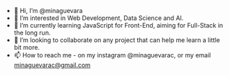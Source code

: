 - 👋 Hi, I’m @minaguevara
- 👀 I’m interested in Web Development, Data Science and AI.
- 🌱 I’m currently learning JavaScript for Front-End, aiming for Full-Stack in the long run.
- 💞️ I’m looking to collaborate on any project that can help me learn a little bit more.
- 📫 How to reach me - on my instagram @minaguevarac, or my email minaguevarac@gmail.com

<!---
minaguevara/minaguevara is a ✨ special ✨ repository because its `README.md` (this file) appears on your GitHub profile.
You can click the Preview link to take a look at your changes.
--->
